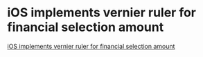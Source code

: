# iOS implements vernier ruler for financial selection amount
[iOS implements vernier ruler for financial selection amount](https://aiwithcloud.com/2022/09/19/ios_implements_vernier_ruler_for_financial_selection_amount/)